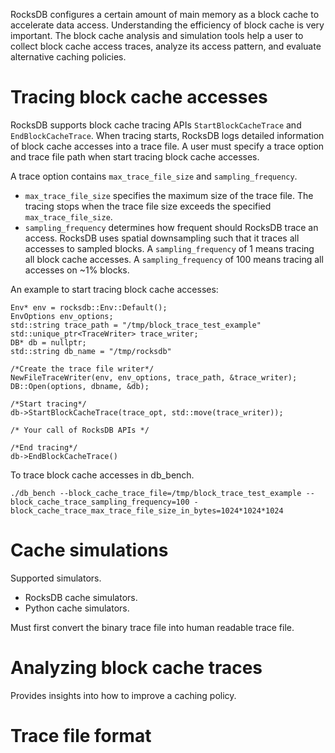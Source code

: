 RocksDB configures a certain amount of main memory as a block cache to accelerate data access. Understanding the efficiency of block cache is very important. The block cache analysis and simulation tools help a user to collect block cache access traces, analyze its access pattern, and evaluate alternative caching policies. 

# Tracing block cache accesses
RocksDB supports block cache tracing APIs `StartBlockCacheTrace` and `EndBlockCacheTrace`. When tracing starts, RocksDB logs detailed information of block cache accesses into a trace file. A user must specify a trace option and trace file path when start tracing block cache accesses.

A trace option contains `max_trace_file_size` and `sampling_frequency`.
- `max_trace_file_size` specifies the maximum size of the trace file. The tracing stops when the trace file size exceeds the specified `max_trace_file_size`.
- `sampling_frequency` determines how frequent should RocksDB trace an access. RocksDB uses spatial downsampling such that it traces all accesses to sampled blocks. A `sampling_frequency` of 1 means tracing all block cache accesses. A `sampling_frequency` of 100 means tracing all accesses on ~1% blocks. 

An example to start tracing block cache accesses: 
```
Env* env = rocksdb::Env::Default();
EnvOptions env_options;
std::string trace_path = "/tmp/block_trace_test_example"
std::unique_ptr<TraceWriter> trace_writer;
DB* db = nullptr;
std::string db_name = "/tmp/rocksdb"

/*Create the trace file writer*/
NewFileTraceWriter(env, env_options, trace_path, &trace_writer);
DB::Open(options, dbname, &db);

/*Start tracing*/
db->StartBlockCacheTrace(trace_opt, std::move(trace_writer));

/* Your call of RocksDB APIs */

/*End tracing*/
db->EndBlockCacheTrace()
```
To trace block cache accesses in db_bench. 
```
./db_bench --block_cache_trace_file=/tmp/block_trace_test_example --block_cache_trace_sampling_frequency=100 -block_cache_trace_max_trace_file_size_in_bytes=1024*1024*1024
```

# Cache simulations
Supported simulators. 
- RocksDB cache simulators.
- Python cache simulators. 

Must first convert the binary trace file into human readable trace file. 


# Analyzing block cache traces
Provides insights into how to improve a caching policy. 

# Trace file format


